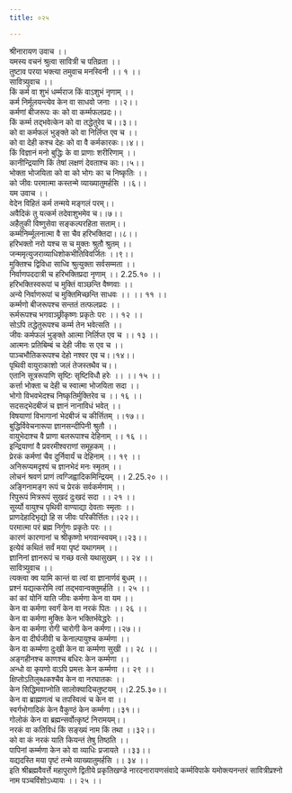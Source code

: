 ```yaml
---
title: ०२५

---
```

श्रीनारायण उवाच ।।  
यमस्य वचनं श्रुत्वा सावित्री च पतिव्रता ।।  
तुष्टाव परया भक्त्या तमुवाच मनस्विनी ।। १ ।।  
सावित्र्युवाच ।।  
किं कर्म वा शुभं धर्म्मराज किं वाऽशुभं नृणाम् ।।  
कर्म निर्मूलयन्त्येव केन वा साधवो जनाः ।।२।।  
कर्मणां बीजरूपः कः को वा कर्म्मफलप्रदः।।  
किं कर्म्म तद्भवेत्केन को वा तद्धेतुरेव च।।३।।  
को वा कर्मफलं भुङ्क्ते को वा निर्लिप्त एव च ।।  
को वा देही कश्च देहः को वा वै कर्मकारकः।।४।।  
किं विज्ञानं मनो बुद्धिः के वा प्राणाः शरीरिणाम् ।।  
कानीन्द्रियाणि किं तेषां लक्षणं देवताश्च काः।।५।।  
भोक्ता भोजयिता को वा को भोगः का च निष्कृतिः ।।  
को जीवः परमात्मा कस्तन्मे व्याख्यातुमर्हसि ।।६।।  
यम उवाच ।।  
वेदेन विहितं कर्म तन्मये मङ्गलं परम्।।  
अवैदिकं तु यत्कर्म तदेवाशुभमेव च।।७।।  
अहैतुकी विष्णुसेवा सङ्कल्परहिता सताम्।।  
कर्म्मनिर्म्मूलनात्मा वै सा चैव हरिभक्तिदा।।८।।  
हरिभक्तो नरो यश्च स च मुक्तः श्रुतौ श्रुतम् ।।  
जन्ममृत्युजराव्याधिशोकभीतिविवर्जितः ।।९।।  
मुक्तिश्च द्विविधा साध्वि श्रुत्युक्ता सर्वसम्मता ।।  
निर्वाणपददात्री च हरिभक्तिप्रदा नृणाम् ।। 2.25.१० ।।  
हरिभक्तिस्वरूपां च मुक्तिं वाञ्छन्ति वैष्णवाः ।।  
अन्ये निर्वाणरूपां च मुक्तिमिच्छन्ति साधवः ।। ।। ११ ।।  
कर्म्मणो बीजरूपश्च सन्ततं तत्फलप्रदः ।।  
रूर्मरूपश्च भगवाञ्छ्रीकृष्णः प्रकृतेः परः ।। १२ ।।  
सोऽपि तद्धेतुरूपश्च कर्म्म तेन भवेत्सति ।।  
जीवः कर्मफलं भुङ्क्ते आत्मा निर्लिप्त एव च ।। १३ ।।  
आत्मनः प्रतिबिम्बं च देही जीवः स एव च ।।  
पाञ्चभौतिकरूपश्च देहो नश्वर एव च।।१४।।  
पृथिवी वायुराकाशो जलं तेजस्तथैव च।।  
एतानि सूत्ररूपाणि सृष्टिः सृष्टिविधौ हरेः ।। ।। १५ ।।  
कर्त्ता भोक्ता च देही च स्वात्मा भोजयिता सदा ।।  
भोगो विभवभेदश्च निष्कृतिर्मुक्तिरेव च ।। १६ ।।  
सदसद्भेदबीजं च ज्ञानं नानाविधं भवेत् ।।  
विषयाणां विभागानां भेदबीजं च कीर्त्तितम् ।।१७।।  
बुद्धिर्विवेचनारूपा ज्ञानसन्दीपिनी श्रुतौ ।।  
वायुभेदाश्च वै प्राणा बलरूपाश्च देहिनाम् ।। १६ ।।  
इन्द्रियाणां वै प्रवरमीश्वराणां समूहकम् ।।  
प्रेरकं कर्मणां चैव दुर्निवार्यं च देहिनाम् ।। १९ ।।  
अनिरूप्यमदृश्यं च ज्ञानभेदं मनः स्मृतम् ।।  
लोचनं श्रवणं प्राणं त्वग्जिह्वादिकमिन्द्रियम् ।। 2.25.२० ।।  
अङ्गिनामङ्ग रूपं च प्रेरकं सर्वकर्मणाम् ।।  
रिपुरूपं मित्ररूपं सुखदं दुःखदं सदा ।। २१ ।।  
सूर्य्यो वायुश्च पृथिवी वाण्याद्या देवताः स्मृताः ।।  
प्राणदेहादिभृद्यो हि स जीवः परिकीर्त्तितः।।२२।।  
परमात्मा परं ब्रह्म निर्गुणः प्रकृतेः परः ।।  
कारणं कारणानां च श्रीकृष्णो भगवान्स्वयम्।।२३।।  
इत्येवं कथितं सर्वं मया पृष्टं यथागमम् ।।  
ज्ञानिनां ज्ञानरूपं च गच्छ वत्से यथासुखम् ।। २४ ।।  
सावित्र्युवाच ।।  
त्यक्त्वा क्व यामि कान्तं वा त्वां वा ज्ञानार्णवं बुधम् ।।  
प्रश्नं यद्यत्करोमि त्वां तद्भवान्वक्तुमर्हति ।। २५ ।।  
कां कां योनिं याति जीवः कर्मणा केन वा यम ।।  
केन वा कर्मणा स्वर्गं केन वा नरकं पितः ।। २६ ।।  
केन वा कर्मणा मुक्तिः केन भक्तिर्भवेद्धरेः ।।  
केन वा कर्मणा रोगी चारोगी केन कर्मणा।।२७।।  
केन वा दीर्घजीवी च केनाल्पायुश्च कर्म्मणा ।।  
केन वा कर्म्मणा दुःखी केन वा कर्म्मणा सुखी ।। २८ ।।  
अङ्गहीनश्च काणश्च बधिरः केन कर्म्मणा ।।  
अन्धो वा कृपणो वाऽपि प्रमत्तः केन कर्म्मणा ।। २९ ।।  
क्षिप्तोऽतिलुब्धकश्चैव केन वा नरघातकः ।।  
केन सिद्धिमवाप्नोति सालोक्यादिचतुष्टयम् ।।2.25.३०।।  
केन वा ब्राह्मणत्वं च तपस्वित्वं च केन वा ।।  
स्वर्गभोगादिकं केन वैकुण्ठं केन कर्म्मणा।।३१।।  
गोलोकं केन वा ब्रह्मन्सर्वोत्कृष्टं निरामयम्।।  
नरकं वा कतिविधं किं सङ्ख्यं नाम किं तथा ।।३२।।  
को वा कं नरकं याति कियन्तं तेषु तिष्ठति ।।  
पापिनां कर्म्मणा केन को वा व्याधिः प्रजायते ।।३३।।  
यद्यदस्ति मया पृष्टं तन्मे व्याख्यातुमर्हसि ।। ३४ ।।  
इति श्रीब्रह्मवैवर्त्ते महापुराणे द्वितीये प्रकृतिखण्डे नारदनारायणसंवादे कर्म्मविपाके यमोक्त्यनन्तरं सावित्रीप्रश्नो नाम पञ्चविंशोऽध्यायः ।। २५ ।।